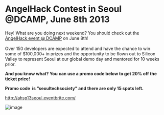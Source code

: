 AngelHack Contest in Seoul @DCAMP, June 8th 2013
================================================

Hey! What are you doing next weekend? You should check out the
[AngelHack event @
DCAMP](http://angelhack.co.kr/ "official angelhack korea site") on June
8th! \
\
Over 150 developers are expected to attend and have the chance to win
some of \$100,000+ in prizes and the opportunity to be flown out to
Silicon Valley to represent Seoul at our global demo day and mentored
for 10 weeks prior. 

**And you know what? You can use a promo code below to get 20% off the
ticket price!**

**Promo code  is ”seoultechsociety" and there are only 15 spots left.**

<http://ahsp13seoul.eventbrite.com/> 

![image](http://media.tumblr.com/17ce6194a2e794032bf876bb935fec6d/tumblr_inline_mnk1ctERxk1qz4rgp.jpg)


